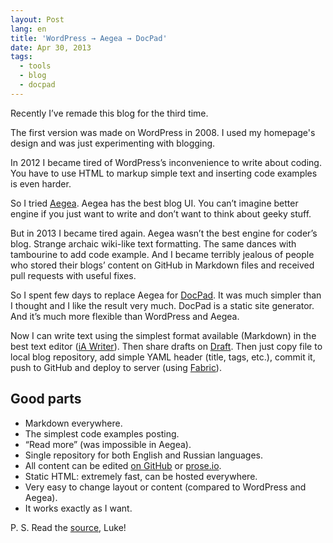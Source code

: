 ```yaml
---
layout: Post
lang: en
title: 'WordPress → Aegea → DocPad'
date: Apr 30, 2013
tags:
  - tools
  - blog
  - docpad
---
```


Recently I’ve remade this blog for the third time.

The first version was made on WordPress in 2008. I used my homepage's design and was just experimenting with blogging.

In 2012 I became tired of WordPress’s inconvenience to write about coding. You have to use HTML to markup simple text and inserting code examples is even harder.

So I tried [Aegea](http://blogengine.ru/). Aegea has the best blog UI. You can’t imagine better engine if you just want to write and don’t want to think about geeky stuff.

But in 2013 I became tired again. Aegea wasn’t the best engine for coder’s blog. Strange archaic wiki-like text formatting. The same dances with tambourine to add code example. And I became terribly jealous of people who stored their blogs’ content on GitHub in Markdown files and received pull requests with useful fixes.

So I spent few days to replace Aegea for [DocPad](http://docpad.org/). It was much simpler than I thought and I like the result very much. DocPad is a static site generator. And it’s much more flexible than WordPress and Aegea.

Now I can write text using the simplest format available (Markdown) in the best text editor ([iA Writer](https://ia.net/writer/)). Then share drafts on [Draft](https://draftin.com/). Then just copy file to local blog repository, add simple YAML header (title, tags, etc.), commit it, push to GitHub and deploy to server (using [Fabric](http://www.fabfile.org/)).

## Good parts

* Markdown everywhere.
* The simplest code examples posting.
* “Read more” (was impossible in Aegea).
* Single repository for both English and Russian languages.
* All content can be edited [on GitHub](https://github.com/sapegin/blog.sapegin.me) or [prose.io](http://prose.io/#sapegin/blog.sapegin.me).
* Static HTML: extremely fast, can be hosted everywhere.
* Very easy to change layout or content (compared to WordPress and Aegea).
* It works exactly as I want.

P. S. Read the [source](https://github.com/sapegin/blog.sapegin.me), Luke!

